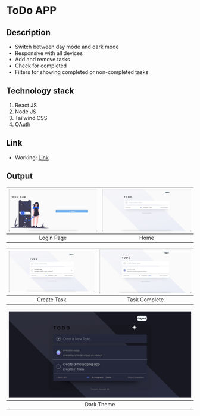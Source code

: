 # ToDo APP

## Description

- Switch between day mode and dark mode
- Responsive with all devices
- Add and remove tasks
- Check for completed
- Filters for showing completed or non-completed tasks

## Technology stack

1. React JS
2. Node JS
3. Tailwind CSS
4. OAuth

## Link

- Working: [Link](https://drive.google.com/file/d/1wYZZYaimcFgiCZWNhh3GoK1UjHysW9Ap/view?usp=sharing)

## Output

| <img src="working/login.png" > | <img src="working/home.png"> |
| :----------------------------: | :--------------------------: |
|           Login Page           |             Home             |

| <img src="working/create-task.png" > | <img src="working/task-complete.png"> |
| :----------------------------------: | :-----------------------------------: |
|             Create Task              |             Task Complete             |

| <img src="working/multitask.png" > |
| :--------------------------------: |
|             Dark Theme             |
